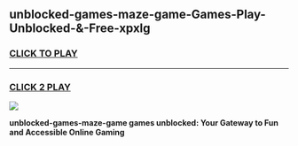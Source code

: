 
## unblocked-games-maze-game-Games-Play-Unblocked-&-Free-xpxlg
<h3>
<a href="https://premium76.site?title=unblocked-games-maze-game&ref=24A">CLICK TO PLAY</a></h3>
<hr>

<h3>
<a href="https://premium76.site?title=unblocked-games-maze-game&ref=24A">CLICK 2 PLAY</a>
  
</h3>

<a href="https://premium76.site?title=unblocked-games-maze-game&ref=24A"><img src="https://clearcache.store/games.png"></a>


**unblocked-games-maze-game games unblocked: Your Gateway to Fun and Accessible Online Gaming**
